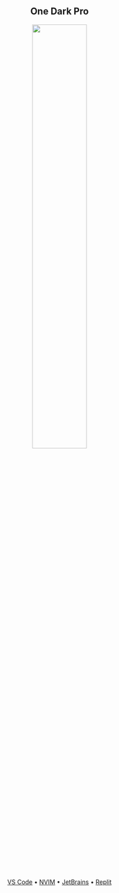 <div align="center">
  <h2>One Dark Pro</h2>
  <img src="https://cdn.jsdelivr.net/gh/binaryify/onedark-pro/screenshots/normal.png" height="50%" width="50%">
  <p><a href="https://marketplace.visualstudio.com/items?itemName=zhuangtongfa.Material-theme">VS Code</a> • <a href="https://github.com/olimorris/onedarkpro.nvim">NVIM</a> • <a href="https://plugins.jetbrains.com/plugin/11938-one-dark-theme">JetBrains</a> • <a href="https://replit.com/theme/@TG101/one-dark-pro">Replit</a></p>
</div>
